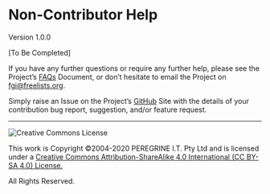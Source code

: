 # Non-Contributor Help

Version 1.0.0

[To Be Completed]

If you have any further questions or require any further help, please see the Project&rsquo;s [FAQs](https://github.com/Dulux-Oz/FGI/master/Project_Documentation/FAQs.md) Document, or don&rsquo;t hesitate to email the Project on <fgi@freelists.org>.

Simply raise an Issue on the Project&rsquo;s [GitHub](https://www.github.com/Dulux-Oz/fgi) Site with the details of your contribution bug report, suggestion, and/or feature request.

---

![Creative Commons License](https://i.creativecommons.org/l/by-sa/4.0/88x31.png "Creative Commons License")

This work is Copyright &copy;2004-2020 PEREGRINE I.T. Pty Ltd and is licensed under a [Creative Commons Attribution-ShareAlike 4.0 International (CC BY-SA 4.0) License.](https://creativecommons.org/licenses/by-sa/4.0/)

All Rights Reserved.
